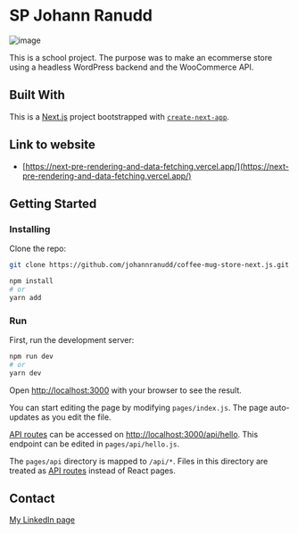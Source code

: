 # SP Johann Ranudd

![image](https://johannranudd.netlify.app/images/coffee-shop.png)

This is a school project. The purpose was to make an ecommerse store
using a headless WordPress backend and the WooCommerce API.

## Built With

This is a [Next.js](https://nextjs.org/) project bootstrapped with [`create-next-app`](https://github.com/vercel/next.js/tree/canary/packages/create-next-app).

## Link to website

- [https://next-pre-rendering-and-data-fetching.vercel.app/](https://next-pre-rendering-and-data-fetching.vercel.app/)

## Getting Started

### Installing

Clone the repo:

```bash
git clone https://github.com/johannranudd/coffee-mug-store-next.js.git

npm install
# or
yarn add
```

### Run

First, run the development server:

```bash
npm run dev
# or
yarn dev
```

Open [http://localhost:3000](http://localhost:3000) with your browser to see the result.

You can start editing the page by modifying `pages/index.js`. The page auto-updates as you edit the file.

[API routes](https://nextjs.org/docs/api-routes/introduction) can be accessed on [http://localhost:3000/api/hello](http://localhost:3000/api/hello). This endpoint can be edited in `pages/api/hello.js`.

The `pages/api` directory is mapped to `/api/*`. Files in this directory are treated as [API routes](https://nextjs.org/docs/api-routes/introduction) instead of React pages.

## Contact

[My LinkedIn page](https://www.linkedin.com/in/johann-ranudd/)
